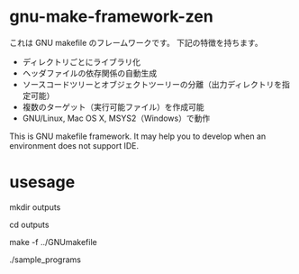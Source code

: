 gnu-make-framework-zen
==========================

これは GNU makefile のフレームワークです。
下記の特徴を持ちます。

+ ディレクトリごとにライブラリ化
+ ヘッダファイルの依存関係の自動生成
+ ソースコードツリーとオブジェクトツーリーの分離（出力ディレクトリを指定可能）
+ 複数のターゲット（実行可能ファイル）を作成可能
+ GNU/Linux, Mac OS X, MSYS2（Windows）で動作



This is GNU makefile framework. It may help you to develop when an environment does not support IDE.


# usesage

mkdir outputs

cd outputs

make -f ../GNUmakefile

./sample_programs


